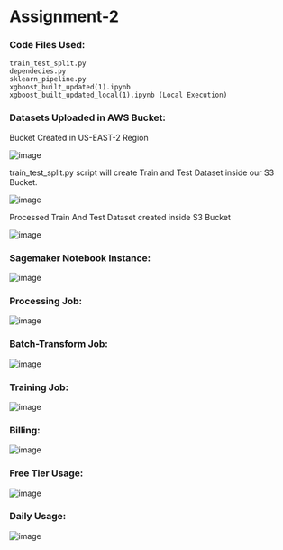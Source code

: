 # Assignment-2

### Code Files Used:
    train_test_split.py
    dependecies.py
    sklearn_pipeline.py
    xgboost_built_updated(1).ipynb
    xgboost_built_updated_local(1).ipynb (Local Execution)
    
### Datasets Uploaded in AWS Bucket:
Bucket Created in US-EAST-2 Region

![image](https://user-images.githubusercontent.com/60090421/118870361-16e44b00-b904-11eb-80af-3653788564d7.png)

train_test_split.py script will create Train and Test Dataset inside our S3 Bucket.

![image](https://user-images.githubusercontent.com/60090421/118870796-8eb27580-b904-11eb-9a80-2c91761cb48f.png)

Processed Train And Test Dataset created inside S3 Bucket

![image](https://user-images.githubusercontent.com/60090421/118871077-d933f200-b904-11eb-99d6-98030f5a5e3f.png)


### Sagemaker Notebook Instance:

![image](https://user-images.githubusercontent.com/60090421/118870614-60cd3100-b904-11eb-9256-0a07946a7823.png)

### Processing Job:

![image](https://user-images.githubusercontent.com/60090421/118871486-40ea3d00-b905-11eb-91d9-7b0f228cc43a.png)

### Batch-Transform Job:

![image](https://user-images.githubusercontent.com/60090421/118871586-53fd0d00-b905-11eb-99c3-7894fd2cdb7f.png)

### Training Job:

![image](https://user-images.githubusercontent.com/60090421/118871678-68410a00-b905-11eb-9aba-2f57c02203b6.png)

### Billing:

![image](https://user-images.githubusercontent.com/60090421/118872173-e69dac00-b905-11eb-97f4-45682cf044a8.png)
 
### Free Tier Usage:

![image](https://user-images.githubusercontent.com/60090421/118872307-0f25a600-b906-11eb-973f-10c1abadf0df.png)

### Daily Usage:

![image](https://user-images.githubusercontent.com/60090421/118873111-fbc70a80-b906-11eb-8767-8a1e82d458b7.png)





                                                                       
